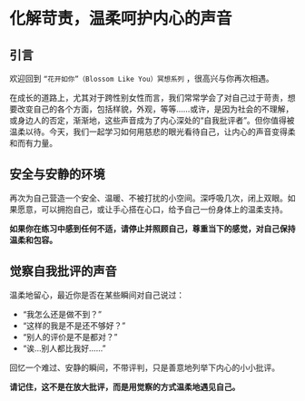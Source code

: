 # 化解苛责，温柔呵护内心的声音

## 引言

欢迎回到 `“花开如你”（Blossom Like You）冥想系列` ，很高兴与你再次相遇。

在成长的道路上，尤其对于跨性别女性而言，我们常常学会了对自己过于苛责，想要改变自己的各个方面，包括样貌，外观，等等……或许，是因为社会的不理解，或身边人的否定，渐渐地，这些声音成为了内心深处的“自我批评者”。但你值得被温柔以待。今天，我们一起学习如何用慈悲的眼光看待自己，让内心的声音变得柔和而有力量。

## 安全与安静的环境

再次为自己营造一个安全、温暖、不被打扰的小空间。深呼吸几次，闭上双眼。如果愿意，可以拥抱自己，或让手心搭在心口，给予自己一份身体上的温柔支持。

**如果你在练习中感到任何不适，请停止并照顾自己，尊重当下的感觉，对自己保持温柔和包容。**

## 觉察自我批评的声音

温柔地留心，最近你是否在某些瞬间对自己说过：

- “我怎么还是做不到？”
- “这样的我是不是还不够好？”
- “别人的评价是不是都对？”
- “诶…别人都比我好……”

回忆一个难过、安静的瞬间，不带评判，只是善意地列举下内心的小小批评。

**请记住，这不是在放大批评，而是用觉察的方式温柔地遇见自己。**


